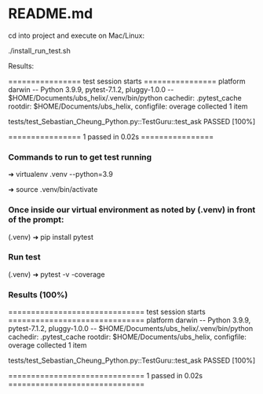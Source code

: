 # README.md

cd into project and execute on Mac/Linux:

./install_run_test.sh

Results:

================ test session starts ================
platform darwin -- Python 3.9.9, pytest-7.1.2, pluggy-1.0.0 -- $HOME/Documents/ubs_helix/.venv/bin/python
cachedir: .pytest_cache
rootdir: $HOME/Documents/ubs_helix, configfile: overage
collected 1 item                                                                                                                                                       

tests/test_Sebastian_Cheung_Python.py::TestGuru::test_ask PASSED                                                                                                 [100%]

================ 1 passed in 0.02s ================





### Commands to run to get test running

➜  virtualenv .venv --python=3.9

➜  source .venv/bin/activate


### Once inside our virtual environment as noted by (.venv) in front of the prompt:

(.venv) ➜  pip install pytest


### Run test

(.venv) ➜ pytest -v -coverage


### Results (100%)

============================== test session starts ==============================
platform darwin -- Python 3.9.9, pytest-7.1.2, pluggy-1.0.0 -- $HOME/Documents/ubs_helix/.venv/bin/python
cachedir: .pytest_cache
rootdir: $HOME/Documents/ubs_helix, configfile: overage
collected 1 item                                                                                                                              

tests/test_Sebastian_Cheung_Python.py::TestGuru::test_ask PASSED                                                                                             [100%]

============================== 1 passed in 0.02s ==============================
